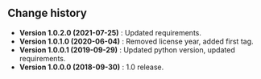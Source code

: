 Change history
--------------

* **Version 1.0.2.0 (2021-07-25)** : Updated requirements.
* **Version 1.0.1.0 (2020-06-04)** : Removed license year, added first tag.
* **Version 1.0.0.1 (2019-09-29)** : Updated python version, updated requirements.
* **Version 1.0.0.0 (2018-09-30)** : 1.0 release.